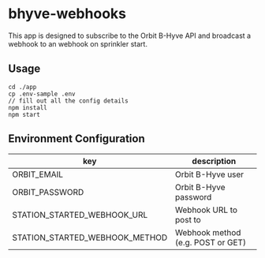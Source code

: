 # bhyve-webhooks

This app is designed to subscribe to the Orbit B-Hyve API and broadcast a webhook to an webhook on sprinkler start.

## Usage

```
cd ./app
cp .env-sample .env
// fill out all the config details
npm install
npm start
```

## Environment Configuration

| key                            | description                       |
| ---------------------------    | ----------------------            |
| ORBIT_EMAIL                    | Orbit B-Hyve user                 |
| ORBIT_PASSWORD                 | Orbit B-Hyve password             |
| STATION_STARTED_WEBHOOK_URL    | Webhook URL to post to            |
| STATION_STARTED_WEBHOOK_METHOD | Webhook method (e.g. POST or GET) |